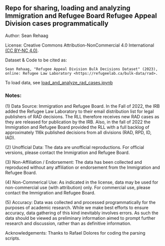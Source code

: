 ## Repo for sharing, loading and analyzing Immigration and Refugee Board Refugee Appeal Division cases programmatically

Author: Sean Rehaag

License: Creative Commons Attribution-NonCommercial 4.0 International [(CC BY-NC 4.0)](https://creativecommons.org/licenses/by-nc/4.0/). 

Dataset & Code to be cited as: 

    Sean Rehaag, "Refugee Appeal Division Bulk Decisions Dataset" (2023), online: Refugee Law Laboratory <https://refugeelab.ca/bulk-data/rad>.

To load data, see [load_and_analyze_rad_cases.ipynb](https://github.com/Refugee-Law-Lab/rad_bulk_data/blob/master/load_and_analyze_rad_cases.ipynb)

### Notes:

(1) Data Source: Immigration and Refugee Board. In the Fall of 2022, the IRB added the Refugee Law Laboratory to their email distribution list for legal publishers of RAD decisions. The RLL therefore receives new RAD cases as they are released for publication by the IRB. Also, in the fall of 2022 the Immigration and Refugee Board provided the RLL with a full backlog of approximately 116k published decisions from all divisions (RAD, RPD, ID, IAD). 

(2) Unofficial Data: The data are unofficial reproductions. For official versions, please contact the Immigration and Refugee Board. 

(3) Non-Affiliation / Endorsement: The data has been collected and reproduced without any affiliation or endorsement from the Immigration and Refugee Board.

(4) Non-Commerical Use: As indicated in the license, data may be used for non-commercial use (with attribution) only. For commercial use, please contact the Immigration and Refugee Board. 

(5) Accuracy: Data was collected and processed programmatically for the purposes of academic research. While we make best efforts to ensure accuracy, data gathering of this kind inevitably involves errors. As such the data should be viewed as preliminary information aimed to prompt further research and discussion, rather than as definitive information.

Acknowledgements: Thanks to Rafael Dolores for coding the parsing scripts.
